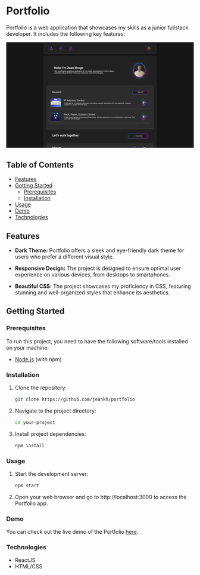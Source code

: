 # Portfolio

Portfolio is a web application that showcases my skills as a junior fullstack developer. It includes the following key features:

![Project Screenshot](src/assets/portfolioView.png)

## Table of Contents

- [Features](#features)
- [Getting Started](#getting-started)
  - [Prerequisites](#prerequisites)
  - [Installation](#installation)
- [Usage](#usage)
- [Demo](#demo)
- [Technologies](#technologies)

## Features

- **Dark Theme:** Portfolio offers a sleek and eye-friendly dark theme for users who prefer a different visual style.

- **Responsive Design:** The project is designed to ensure optimal user experience on various devices, from desktops to smartphones.

- **Beautiful CSS:** The project showcases my proficiency in CSS, featuring stunning and well-organized styles that enhance its aesthetics.

## Getting Started

### Prerequisites

To run this project, you need to have the following software/tools installed on your machine:

- [Node.js](https://nodejs.org/) (with npm)

### Installation

1. Clone the repository:

   ```bash
   git clone https://github.com/jeankh/portfolio
   ```

2. Navigate to the project directory:

   ```bash
   cd your-project

   ```

3. Install project dependencies:
   ```bash
   npm install
   ```

### Usage

1. Start the development server:
   ```bash
   npm start
   ```
2. Open your web browser and go to http://localhost:3000 to access the Portfolio app.

### Demo

You can check out the live demo of the Portfolio [here](https://jean.khoge.fr).

### Technologies

- ReactJS
- HTML/CSS
